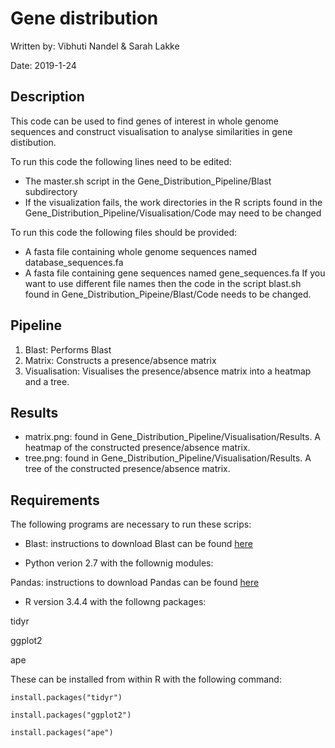 # Gene distribution

Written by: Vibhuti Nandel & Sarah Lakke

Date: 2019-1-24

## Description
This code can be used to find genes of interest in whole genome sequences and construct visualisation to analyse similarities in gene distibution.

To run this code the following lines need to be edited:
* The master.sh script in the Gene_Distribution_Pipeline/Blast subdirectory
* If the visualization fails, the work directories in the R scripts found in the Gene_Distribution_Pipeline/Visualisation/Code may need to be changed

To run this code the following files should be provided:
* A fasta file containing whole genome sequences named database_sequences.fa
* A fasta file containing gene sequences named gene_sequences.fa
If you want to use different file names then the code in the script blast.sh found in Gene_Distribution_Pipeine/Blast/Code needs to be changed.

## Pipeline
1. Blast: Performs Blast
2. Matrix: Constructs a presence/absence matrix
3. Visualisation: Visualises the presence/absence matrix into a heatmap and a tree.

## Results
* matrix.png: found in Gene_Distribution_Pipeline/Visualisation/Results. A heatmap of the constructed presence/absence matrix.
* tree.png: found in Gene_Distribution_Pipeline/Visualisation/Results. A tree of the constructed presence/absence matrix.

## Requirements
The following programs are necessary to run these scrips:

* Blast: instructions to download Blast can be found [here](https://www.ncbi.nlm.nih.gov/books/NBK279671/)

* Python verion 2.7 with the follownig modules:

Pandas: instructions to download Pandas can be found [here](https://pandas.pydata.org/pandas-docs/stable/install.html)

* R version 3.4.4 with the followng packages:

tidyr

ggplot2

ape

 These can be installed from within R with the following command:

    install.packages("tidyr")

    install.packages("ggplot2")

    install.packages("ape")

